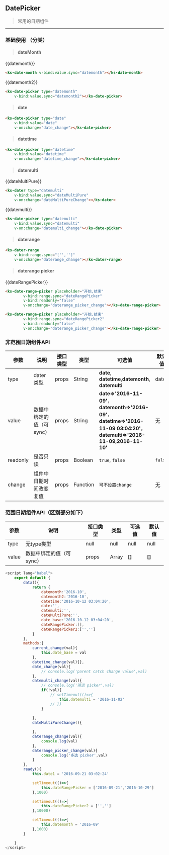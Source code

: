 ## DatePicker 

> 常用的日期组件

---

### 基础使用 （分类）

> #### dateMonth

{{datemonth}}
<ks-date-month v-bind:value.sync="datemonth"></ks-date-month>

```html
<ks-date-month v-bind:value.sync="datemonth"></ks-date-month>
```
{{datemonth2}}
<ks-date-picker type="datemonth" 
    v-bind:value.sync="datemonth2"></ks-date-picker>

```html
<ks-date-picker type="datemonth" 
    v-bind:value.sync="datemonth2"></ks-date-picker>
```
> #### date

<ks-date-picker type="date"
    v-bind:value="date" 
    v-on:change="date_change"></ks-date-picker>

```html
<ks-date-picker type="date"
    v-bind:value="date" 
    v-on:change="date_change"></ks-date-picker>
```


> #### datetime


<ks-date-picker type="datetime" 
    v-bind:value="datetime" 
    v-on:change="datetime_change"></ks-date-picker> 
```html
<ks-date-picker type="datetime" 
    v-bind:value="datetime" 
    v-on:change="datetime_change"></ks-date-picker> 
```


> #### datemulti

{{dateMultiPure}}
<ks-dater type="datemulti" 
    v-bind:value.sync="dateMultiPure" 
    v-on:change="dateMultiPureChange"></ks-dater>
```html
<ks-dater type="datemulti" 
    v-bind:value.sync="dateMultiPure" 
    v-on:change="dateMultiPureChange"></ks-dater>
```
{{datemulti}}
<ks-date-picker type="datemulti" 
    v-bind:value.sync="datemulti" 
    v-on:change="datemulti_change"></ks-date-picker>
```html
<ks-date-picker type="datemulti" 
    v-bind:value.sync="datemulti" 
    v-on:change="datemulti_change"></ks-date-picker>
```



> #### daterange


<ks-dater-range 
    v-bind:range.sync="['','']" 
    v-on:change="daterange_change"></ks-dater-range>
```html
<ks-dater-range 
    v-bind:range.sync="['','']" 
    v-on:change="daterange_change"></ks-dater-range>
```


> #### daterange picker

{{dateRangePicker}}
<ks-date-range-picker placeholder="开始,结束" 
        v-bind:range.sync="dateRangePicker"
        v-bind:readonly="false"
        v-on:change="daterange_picker_change"></ks-date-range-picker>
```html
<ks-date-range-picker placeholder="开始,结束" 
        v-bind:range.sync="dateRangePicker"
        v-bind:readonly="false"
        v-on:change="daterange_picker_change"></ks-date-range-picker>
```
<ks-date-range-picker placeholder="开始,结束" 
        v-bind:range.sync="dateRangePicker2"
        v-bind:readonly="false"
        v-on:change="daterange_picker_change"></ks-date-range-picker>
```html
<ks-date-range-picker placeholder="开始,结束" 
        v-bind:range.sync="dateRangePicker2"
        v-bind:readonly="false"
        v-on:change="daterange_picker_change"></ks-date-range-picker>
```





### 非范围日期组件API
| 参数 | 说明 | 接口类型 | 类型 | 可选值 | 默认值 |
|------|-------|----------|---------|-------|--------|
| type | dater类型 | props | String | **date**, **datetime**,**datemonth**, **datemulti**| date |
| value | 数据中绑定的值（可sync） | props | String | **date=>'2016-11-09'**，**datemonth=>'2016-09'**，**datetime=>'2016-11-09 03:04:20'**，**datemulti=>'2016-11-09,2016-11-10'** | 无 |
| readonly | 是否只读 | props | Boolean | `true`, `false` | `false` |
| change | 组件中日期时间改变复值 | props | Function | `可不设置change` | 无 |

### 范围日期组件API（区别部分如下）
| 参数 | 说明 | 接口类型 | 类型 | 可选值 | 默认值 |
|------|-------|----------|---------|-------|--------|
| type | 无type类型 | null | null | null| null |
| value | 数据中绑定的值（可sync） | props | Array | **[]**|**[]** |


```javascript
<script lang="babel">
    export default {
        data(){
            return {
                datemonth:'2016-10',
                datemonth2:'2016-10',
                datetime:'2016-10-12 03:04:20',
                date:'',
                datemulti:'',
                dateMultiPure:'',
                date_base:'2016-10-12 03:04:20',
                dateRangePicker:[],
                dateRangePicker2:['','']
            }
        },
        methods:{
            current_change(val){
                this.date_base = val
            },
            datetime_change(val){},
            date_change(val){
                // console.log('parent catch change value',val)
            },
            datemulti_change(val){
                // console.log('筛选 picker',val)
                if(!val){
                    // setTimeout(()=>{
                        this.datemulti = '2016-11-02'            
                    // })
                }
                
            },
            dateMultiPureChange(){

            },
            daterange_change(val){
                console.log(val)
            },
            daterange_picker_change(val){
                console.log('多选 picker',val)
            }
        },
        ready(){
            this.date1 = '2016-09-21 03:02:24'

            setTimeout(()=>{
                this.dateRangePicker = ['2016-09-21','2016-10-29']
            },1000)

            setTimeout(()=>{
                this.dateRangePicker2 = ['','']
            },10000)

            setTimeout(()=>{
                this.datemonth = '2016-09'
            },1000)
        }

    }
</script>
```



<script lang="babel">
    export default {
        data(){
            return {
                datemonth:'2016-10',
                datemonth2:'2016-10',
                datetime:'2016-10-12 03:04:20',
                date:'',
                datemulti:'',
                dateMultiPure:'',
                date_base:'2016-10-12 03:04:20',
                dateRangePicker:[],
                dateRangePicker2:['','']
            }
        },
        methods:{
            current_change(val){
                this.date_base = val
            },
            datetime_change(val){},
            date_change(val){
                // console.log('parent catch change value',val)
            },
            datemulti_change(val){
                // console.log('筛选 picker',val)
                if(!val){
                    // setTimeout(()=>{
                        this.datemulti = '2016-11-02'            
                    // })
                }
                
            },
            dateMultiPureChange(){

            },
            daterange_change(val){
                console.log(val)
            },
            daterange_picker_change(val){
                console.log('多选 picker',val)
            }
        },
        ready(){
            this.date1 = '2016-09-21 03:02:24'

            setTimeout(()=>{
                this.dateRangePicker = ['2016-09-21','2016-10-29']
            },1000)

            setTimeout(()=>{
                this.dateRangePicker2 = ['','']
            },10000)

            setTimeout(()=>{
                this.datemonth = '2016-09'
            },1000)
        }

    }
</script>


